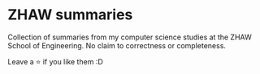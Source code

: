 # ZHAW summaries

Collection of summaries from my computer science studies at the ZHAW School of Engineering. No claim to correctness or completeness.

Leave a ⭐️ if you like them :D
